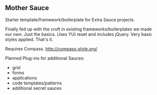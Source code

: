Mother Sauce
------------

Starter template/framework/boilerplate for Extra Sauce projects.

Finally fed up with the cruft in existing frameworks/boilerplates we made our own. Just the basics. Uses YUI reset and includes jQuery. Very basic styles applied. That's it.

Requires Compass. http://compass-style.org/

Planned Plug-ins for additional Sauces:

* grid
* forms
* applications
* code templates/patterns
* additional secret sauces 